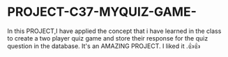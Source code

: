 # PROJECT-C37-MYQUIZ-GAME-
In this PROJECT,I have applied the concept that i have learned in the class to create a two player quiz game and store their response for the quiz question in the database. It's an AMAZING PROJECT. I liked it .👍👍
